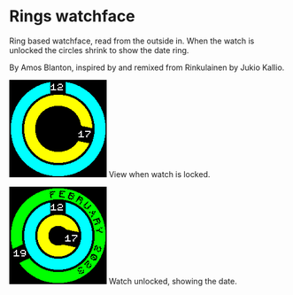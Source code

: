 # Rings watchface

Ring based watchface, read from the outside in. When the watch is unlocked the circles shrink to show the date ring.

By Amos Blanton, inspired by and remixed from Rinkulainen by Jukio Kallio.

![](screenshot1.png) 
View when watch is locked. 

![](screenshot2.png) 
Watch unlocked, showing the date.